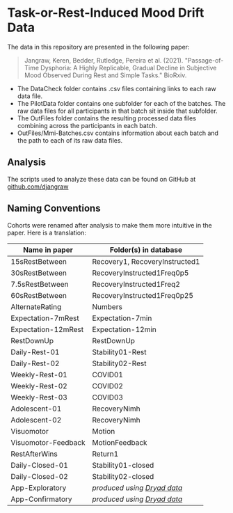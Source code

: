 # Task-or-Rest-Induced Mood Drift Data

The data in this repository are presented in the following paper:
> Jangraw, Keren, Bedder, Rutledge, Pereira et al. (2021). "Passage-of-Time Dysphoria: A Highly Replicable, Gradual Decline in Subjective Mood Observed During Rest and Simple Tasks." BioRxiv.

- The DataCheck folder contains .csv files containing links to each raw data file.
- The PilotData folder contains one subfolder for each of the batches. The raw data files for all participants in that batch sit inside that subfolder.
- The OutFiles folder contains the resulting processed data files combining across the participants in each batch.
- OutFiles/Mmi-Batches.csv contains information about each batch and the path to each of its raw data files.

## Analysis
The scripts used to analyze these data can be found on GitHub at
[github.com/djangraw](github.com/djangraw)

## Naming Conventions

Cohorts were renamed after analysis to make them more intuitive in the paper. Here is a translation:

| Name in paper | Folder(s) in database |
| ------------- | ------------------ |
| 15sRestBetween | Recovery1, RecoveryInstructed1 |
| 30sRestBetween | RecoveryInstructed1Freq0p5 |
| 7.5sRestBetween | RecoveryInstructed1Freq2 |
| 60sRestBetween | RecoveryInstructed1Freq0p25 |
| AlternateRating | Numbers |
| Expectation-7mRest | Expectation-7min |
| Expectation-12mRest | Expectation-12min |
| RestDownUp | RestDownUp |
| Daily-Rest-01 | Stability01-Rest |
| Daily-Rest-02 | Stability02-Rest |
| Weekly-Rest-01 | COVID01 |
| Weekly-Rest-02 | COVID02 |
| Weekly-Rest-03 | COVID03 |
| Adolescent-01 | RecoveryNimh |
| Adolescent-02 | RecoveryNimh |
| Visuomotor | Motion |
| Visuomotor-Feedback | MotionFeedback |
| RestAfterWins | Return1 |
| Daily-Closed-01 | Stability01-closed |
| Daily-Closed-02 | Stability02-closed |
| App-Exploratory | *produced using [Dryad data](https://doi.org/10.5061/dryad.prr4xgxkk)* |
| App-Confirmatory | *produced using [Dryad data](https://doi.org/10.5061/dryad.prr4xgxkk)* |
